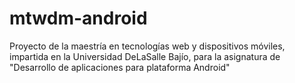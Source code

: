 # mtwdm-android
Proyecto de la maestría en tecnologías web y dispositivos móviles, impartida en la Universidad DeLaSalle Bajío, para la asignatura de "Desarrollo de aplicaciones para plataforma Android"
